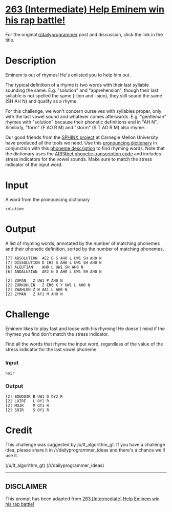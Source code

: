 # [263 (Intermediate) Help Eminem win his rap battle!](https://www.reddit.com/r/dailyprogrammer/comments/4fnz37/20160420_challenge_263_intermediate_help_eminem/)

For the original [r/dailyprogrammer](https://www.reddit.com/r/dailyprogrammer/) post and discussion, click the link in the title.

# Description
Eminem is out of rhymes! He's enlisted you to help him out.

The typical definition of a rhyme is two words with their last syllable sounding the same.
E.g. "solution" and "apprehension", though their last syllable is not spelled the same (-tion and -sion), they still sound the same (SH AH N) and qualify as a rhyme.

For this challenge, we won't concern ourselves with syllables proper, only with the last vowel sound and whatever comes afterwards.
E.g. "gentleman" rhymes with "solution" because their phonetic definitions end in "AH N". Similarly, "form" (F AO R M) and "storm" (S T AO R M) also rhyme.

Our good friends from the [SPHINX project]((http://cmusphinx.sourceforge.net/)) at Carnegie Mellon University have produced all the tools we need.
Use this [pronouncing dictionary]((http://svn.code.sf.net/p/cmusphinx/code/trunk/cmudict/cmudict-0.7b)) in conjunction
with this [phoneme description](http://svn.code.sf.net/p/cmusphinx/code/trunk/cmudict/cmudict-0.7b.phones) to find rhyming words.
Note that the dictionary uses the [ARPAbet phonetic transcription code](https://en.wikipedia.org/wiki/Arpabet) and
includes stress indicators for the vowel sounds. Make sure to match the stress indicator of the input word.

# Input
A word from the pronouncing dictionary


```
solution
```
# Output
A list of rhyming words, annotated by the number of matching phonemes and their phonetic definition,
sorted by the number of matching phonemes.


```
[7] ABSOLUTION  AE2 B S AH0 L UW1 SH AH0 N
[7] DISSOLUTION D IH2 S AH0 L UW1 SH AH0 N
[6] ALEUTIAN    AH0 L UW1 SH AH0 N
[6] ANDALUSIAN  AE2 N D AH0 L UW1 SH AH0 N
...
[2] ZUPAN   Z UW1 P AH0 N
[2] ZURKUHLEN   Z ER0 K Y UW1 L AH0 N
[2] ZWAHLEN Z W AA1 L AH0 N
[2] ZYMAN   Z AY1 M AH0 N
```
# Challenge
Eminem likes to play fast and loose with his rhyming!
He doesn't mind if the rhymes you find don't match the stress indicator.

Find all the words that rhyme the input word, regardless of the value of the stress indicator for the last vowel phoneme.

### Input

```
noir
```
### Output

```
[2] BOUDOIR B UW1 D OY2 R
[2] LOIRE   L OY1 R
[2] MOIR    M OY1 R
[2] SOIR    S OY1 R
```
# Credit
This challenge was suggested by /u/lt_algorithm_gt. If you have a challenge idea, please share it in /r/dailyprogrammer_ideas and there's a chance we'll use it.

(/u/lt_algorithm_gt)
(/r/dailyprogrammer_ideas)

----
## **DISCLAIMER**
This prompt has been adapted from [263 [Intermediate] Help Eminem win his rap battle!](https://www.reddit.com/r/dailyprogrammer/comments/4fnz37/20160420_challenge_263_intermediate_help_eminem/
)
